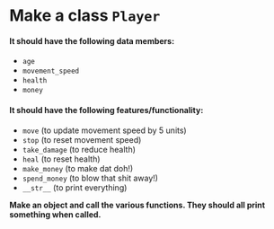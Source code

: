 # Make a class `Player`

#### It should have the following data members:
- `age`
- `movement_speed`
- `health`
- `money`

#### It should have the following features/functionality:
- `move` (to update movement speed by 5 units)
- `stop` (to reset movement speed)
- `take_damage` (to reduce health)
- `heal` (to reset health)
- `make_money` (to make dat doh!)
- `spend_money` (to blow that shit away!)
- `__str__` (to print everything)

**Make an object and call the various functions. They should all print something when called.**
